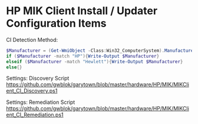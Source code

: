 # HP MIK Client Install / Updater Configuration Items

CI Detection Method: <br>

```PowerShell
$Manufacturer = (Get-WmiObject -Class:Win32_ComputerSystem).Manufacturer
if ($Manufacturer -match "HP"){Write-Output $Manufacturer}
elseif ($Manufacturer -match "Hewlett"){Write-Output $Manufacturer}
else{}
```

Settings: Discovery Script <br>
https://github.com/gwblok/garytown/blob/master/hardware/HP/MIK/MIKClient_CI_Discovery.ps1

Settings: Remediation Script<br>
https://github.com/gwblok/garytown/blob/master/hardware/HP/MIK/MIKClient_CI_Remediation.ps1
